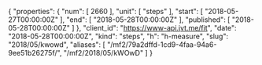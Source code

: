 {
  "properties": {
    "num": [
      2660
    ],
    "unit": [
      "steps"
    ],
    "start": [
      "2018-05-27T00:00:00Z"
    ],
    "end": [
      "2018-05-28T00:00:00Z"
    ],
    "published": [
      "2018-05-28T00:00:00Z"
    ]
  },
  "client_id": "https://www-api.jvt.me/fit",
  "date": "2018-05-28T00:00:00Z",
  "kind": "steps",
  "h": "h-measure",
  "slug": "2018/05/kwowd",
  "aliases": [
    "/mf2/79a2dffd-1cd9-4faa-94a6-9ee51b26275f/",
    "/mf2/2018/05/kWOwD"
  ]
}
